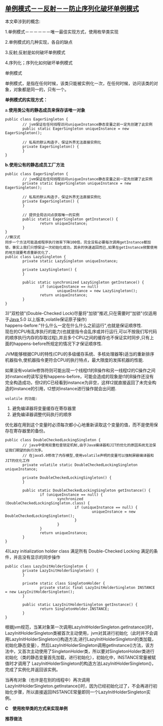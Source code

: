 ## [单例模式－－反射－－防止序列化破坏单例模式](https://www.cnblogs.com/ttylinux/p/6498822.html)

本文牵涉到的概念:

1.单例模式－－－－－－唯一最佳实现方式，使用枚举类实现

2.单例模式的几种实现，各自的缺点

3.反射;反射是如何破坏单例模式

4.序列化；序列化如何破坏单例模式

单例模式

单例模式，是指在任何时候，该类只能被实例化一次，在任何时候，访问该类的对象，对象都是同一的，只有一个。

**单例模式的实现方式：**

a.**使用类公有的静态成员来保存该唯一对象**

```
public class EagerSingleton {    
        // jvm保证在任何线程访问uniqueInstance静态变量之前一定先创建了此实例    
        public static EagerSingleton uniqueInstance = new EagerSingleton();    

        // 私有的默认构造子，保证外界无法直接实例化    
        private EagerSingleton() {    
        }    
}
```

**b.使用公有的静态成员工厂方法**

```
public class EagerSingleton {    
        // jvm保证在任何线程访问uniqueInstance静态变量之前一定先创建了此实例    
        private static EagerSingleton uniqueInstance = new EagerSingleton();    

        // 私有的默认构造子，保证外界无法直接实例化    
        private EagerSingleton() {    
        }    

        // 提供全局访问点获取唯一的实例    
        public static EagerSingleton getInstance() {    
                return uniqueInstance;    
        }    
}
//懒汉式
同步一个方法可能造成程序执行效率下降100倍，完全没有必要每次调用getInstance都加锁，事实上我们只想保证一次初始化成功，其余的快速返回而已,如果在getInstance频繁使用的地方就要考虑重新优化了.
public class LazySingleton {    
        private static LazySingleton uniqueInstance;    

        private LazySingleton() {    
        }    

        public static synchronized LazySingleton getInstance() {    
                if (uniqueInstance == null)    
                        uniqueInstance = new LazySingleton();    
                return uniqueInstance;    
        }    
}
```

3\)"双检锁"\(Double-Checked Lock\)尽量将"加锁"推迟,只在需要时"加锁"\(仅适用于[Java ](http://lib.csdn.net/base/java)5.0 以上版本,volatile保证原子操作\)  
happens-before:"什么什么一定在什么什么之前运行",也就是保证顺序性.  
现在的CPU有乱序执行的能力\(也就是指令会乱序或并行运行,可以不按我们写代码的顺序执行内存的存取过程\),并且多个CPU之间的缓存也不保证实时同步,只有上面的happens-before所规定的情况下才保证顺序性.

JVM能够根据CPU的特性\(CPU的多级缓存系统、多核处理器等\)适当的重新排序机器指令,使机器指令更符合CPU的执行特点，最大限度的发挥机器的性能.

如果没有volatile修饰符则可能出现一个线程t1的B操作和另一线程t2的C操作之间对instance的读写没有happens-before，可能会造成的现象是t1的B操作还没有完全构造成功，但t2的C已经看到instance为非空，这样t2就直接返回了未完全构造的instance的引用，t2想对instance进行操作就会出问题.

```
volatile 的功能:
```

1. 避免编译器将变量缓存在寄存器里    
2. 避免编译器调整代码执行的顺序

优化器在用到这个变量时必须每次都小心地重新读取这个变量的值，而不是使用保存在寄存器里的备份。

```
public class DoubleCheckedLockingSingleton {    
        // java中使用双重检查锁定机制,由于Java编译器和JIT的优化的原因系统无法保证我们期望的执行次序。    
        // 在java5.0修改了内存模型,使用volatile声明的变量可以强制屏蔽编译器和JIT的优化工作    
        private volatile static DoubleCheckedLockingSingleton uniqueInstance;    

        private DoubleCheckedLockingSingleton() {    
        }    

        public static DoubleCheckedLockingSingleton getInstance() {    
                if (uniqueInstance == null) {    
                        synchronized (DoubleCheckedLockingSingleton.class) {    
                                if (uniqueInstance == null) {    
                                        uniqueInstance = new DoubleCheckedLockingSingleton();    
                                }    
                        }    
                }    
                return uniqueInstance;    
        }    
}
```

4\)Lazy initialization holder class 满足所有 Double-Checked Locking 满足的条件，并且没有显示的同步操作

```
public class LazyInitHolderSingleton {    
        private LazyInitHolderSingleton() {    
        }    

        private static class SingletonHolder {    
                private static final LazyInitHolderSingleton INSTANCE = new LazyInitHolderSingleton();    
        }    

        public static LazyInitHolderSingleton getInstance() {    
                return SingletonHolder.INSTANCE;    
        }    
}
```

根据jvm规范，当某对象第一次调用LazyInitHolderSingleton.getInstance\(\)时，LazyInitHolderSingleton类被首次主动使用，jvm对其进行初始化（此时并不会调用LazyInitHolderSingleton\(\)构造方法;进行LazyInitHolderSingleton的类加载，初始化静态变量），然后LazyInitHolderSingleton调用getInstance\(\)方法，该方法中，又首次主动使用了SingletonHolder类，所以要对SingletonHolder类进行初始化（类的静态变量首先加载，进行初始化），初始化中，INSTANCE常量被赋值时才调用了 LazyInitHolderSingleton的构造方法LazyInitHolderSingleton\(\)，完成了实例化并返回该实例。

当再有对象（也许是在别的线程中）再次调用LazyInitHolderSingleton.getInstance\(\)时，因为已经初始化过了，不会再进行初始化步骤，所以直接返回INSTANCE常量即同一个LazyInitHolderSingleton实例。

**C　使用枚举类的方式来实现单例**

**推荐做法**

